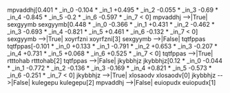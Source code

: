 mpvaddhj[0.401 * _in_0 -0.104 * _in_1 +0.495 * _in_2 -0.055 * _in_3 -0.69 * _in_4 -0.845 * _in_5 -0.2 * _in_6 -0.597 * _in_7  < 0]
mpvaddhj -->|True| sexgyymb
sexgyymb[0.448 * _in_0 -0.366 * _in_1 +0.431 * _in_2 -0.462 * _in_3 -0.693 * _in_4 -0.821 * _in_5 +0.461 * _in_6 -0.132 * _in_7  < 0]
sexgyymb -->|True| xoyrfzni
xoyrfzni[3]
sexgyymb -->|False| tqtfppas
tqtfppas[-0.101 * _in_0 +0.133 * _in_1 -0.791 * _in_2 +0.653 * _in_3 -0.207 * _in_4 +0.731 * _in_5 +0.068 * _in_6 +0.525 * _in_7  < 0]
tqtfppas -->|True| rtttohab
rtttohab[2]
tqtfppas -->|False| jkybbhjz
jkybbhjz[0.12 * _in_0 -0.044 * _in_1 -0.772 * _in_2 -0.136 * _in_3 -0.169 * _in_4 +0.821 * _in_5 -0.573 * _in_6 -0.251 * _in_7  < 0]
jkybbhjz -->|True| xlosaodv
xlosaodv[0]
jkybbhjz -->|False| kulegepu
kulegepu[2]
mpvaddhj -->|False| euiopudx
euiopudx[1]


